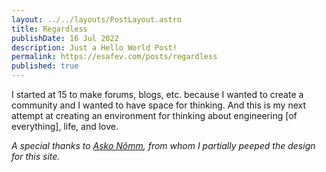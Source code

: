 ```yaml
---
layout: ../../layouts/PostLayout.astro 
title: Regardless
publishDate: 16 Jul 2022
description: Just a Hello World Post!
permalink: https://esafev.com/posts/regardless
published: true
---
```


I started at 15 to make forums, blogs, etc. because I wanted to create a community and I wanted to have space for thinking. And this is my next attempt at creating an environment for thinking about engineering [of everything], life, and love.

_A special thanks to [Asko Nõmm](https://ano.ee/), from whom I partially peeped the design for this site._
